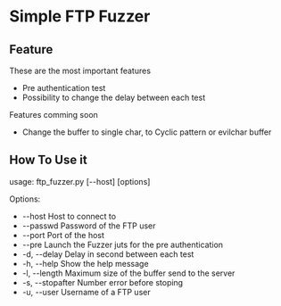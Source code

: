 # Simple FTP Fuzzer

## Feature
These are the most important features

- Pre authentication test
- Possibility to change the delay between each test 

Features comming soon
- Change the buffer to single char, to Cyclic pattern or evilchar buffer

## How To Use it

usage: ftp_fuzzer.py [--host] [options]

Options:
- --host              <value>     Host to connect to
- --passwd            <value>     Password of the FTP user
- --port              <value>     Port of the host
- --pre                           Launch the Fuzzer juts for the pre authentication
- -d, --delay         <delay>     Delay in second between each test
- -h, --help                      Show the help message
- -l, --length        <value>     Maximum size of the buffer send to the server
- -s, --stopafter     <value>     Number error before stoping
- -u, --user          <value>     Username of a FTP user
